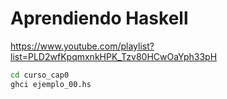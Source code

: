 # Aprendiendo Haskell

https://www.youtube.com/playlist?list=PLD2wfKpqmxnkHPK_Tzv80HCwOaYph33pH

```bash
cd curso_cap0
ghci ejemplo_00.hs
```
